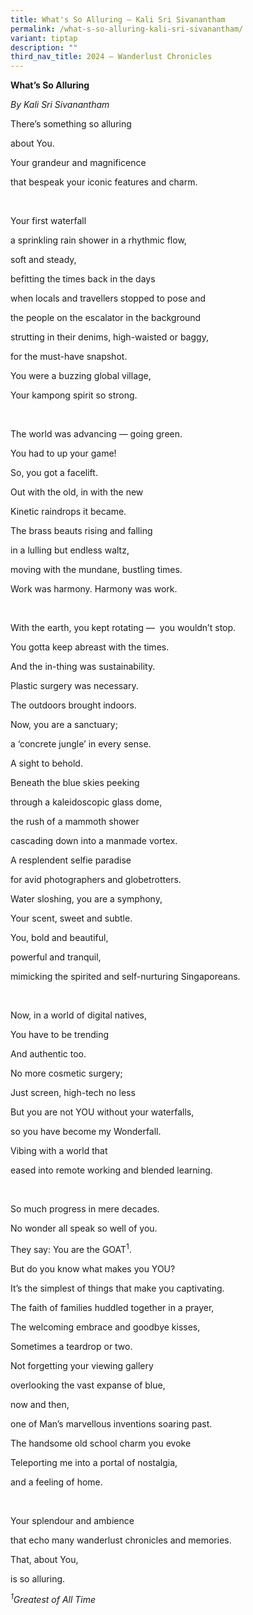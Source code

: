 ```yaml
---
title: What's So Alluring – Kali Sri Sivanantham
permalink: /what-s-so-alluring-kali-sri-sivanantham/
variant: tiptap
description: ""
third_nav_title: 2024 – Wanderlust Chronicles
---
```

<p><strong>What’s So Alluring</strong>
</p>
<p><em>By Kali Sri Sivanantham</em>
<br>
</p>
<p>There’s something so alluring&nbsp;</p>
<p>about You.</p>
<p>Your grandeur and magnificence</p>
<p>that bespeak your iconic features and charm.</p>
<p>
<br>
</p>
<p>Your first waterfall</p>
<p>a sprinkling rain shower in a rhythmic flow,</p>
<p>soft and steady,</p>
<p>befitting the times back in the days</p>
<p>when locals and travellers stopped to pose and</p>
<p>the people on the escalator in the background</p>
<p>strutting in their denims, high-waisted or baggy,</p>
<p>for the must-have snapshot.</p>
<p>You were a buzzing global village,</p>
<p>Your kampong spirit so strong.</p>
<p>
<br>
</p>
<p>The world was advancing — going green.&nbsp;</p>
<p>You had to up your game!</p>
<p>So, you got a facelift.</p>
<p>Out with the old, in with the new</p>
<p>Kinetic raindrops it became.</p>
<p>The brass beauts rising and falling</p>
<p>in a lulling but endless waltz,</p>
<p>moving with the mundane, bustling times.</p>
<p>Work was harmony. Harmony was work.</p>
<p>
<br>
</p>
<p>With the earth, you kept rotating —&nbsp; you wouldn’t stop.</p>
<p>You gotta keep abreast with the times.</p>
<p>And the in-thing was sustainability.</p>
<p>Plastic surgery was necessary.</p>
<p>The outdoors brought indoors.</p>
<p>Now, you are a sanctuary;&nbsp;</p>
<p>a ‘concrete jungle’ in every sense.</p>
<p>A sight to behold.&nbsp;</p>
<p>Beneath the blue skies peeking&nbsp;</p>
<p>through a kaleidoscopic glass dome,</p>
<p>the rush of a mammoth shower&nbsp;</p>
<p>cascading down into a manmade vortex.</p>
<p>A resplendent selfie paradise&nbsp;</p>
<p>for avid photographers and globetrotters.</p>
<p>Water sloshing, you are a symphony,</p>
<p>Your scent, sweet and subtle.</p>
<p>You, bold and beautiful,&nbsp;</p>
<p>powerful and tranquil,</p>
<p>mimicking the spirited and self-nurturing Singaporeans.&nbsp;&nbsp;</p>
<p>
<br>
</p>
<p>Now, in a world of digital natives,</p>
<p>You have to be trending</p>
<p>And authentic too.</p>
<p>No more cosmetic surgery;&nbsp;</p>
<p>Just screen, high-tech no less</p>
<p>But you are not YOU without your waterfalls,</p>
<p>so you have become my Wonderfall.</p>
<p>Vibing with a world that&nbsp;</p>
<p>eased into remote working and blended learning.</p>
<p>
<br>
</p>
<p>So much progress in mere decades.</p>
<p>No wonder all speak so well of you.</p>
<p>They say: You are the GOAT<sup>1</sup>.</p>
<p>But do you know what makes you YOU?</p>
<p>It’s the simplest of things that make you captivating.</p>
<p>The faith of families huddled together in a prayer,</p>
<p>The welcoming embrace and goodbye kisses,</p>
<p>Sometimes a teardrop or two.</p>
<p>Not forgetting your viewing gallery</p>
<p>overlooking the vast expanse of blue,</p>
<p>now and then,&nbsp;</p>
<p>one of Man’s marvellous inventions soaring past.</p>
<p>The handsome old school charm you evoke</p>
<p>Teleporting me into a portal of nostalgia,</p>
<p>and a feeling of home.</p>
<p>
<br>
</p>
<p>Your splendour and ambience</p>
<p>that echo many wanderlust chronicles and memories.</p>
<p>That, about You,</p>
<p>is so alluring.</p>
<p></p>
<p></p>
<p><em><sup>1</sup>Greatest of All Time</em>
</p>
<p>
<br>
</p>